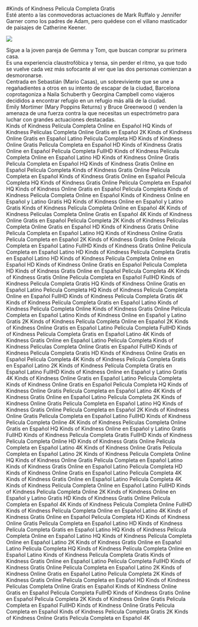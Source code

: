 #Kinds of Kindness Pelicula Completa Gratis  
Esté atento a las conmovedoras actuaciones de Mark Ruffalo y Jennifer Garner como los padres de Adam, pero quédese con el villano masticador de paisajes de Catherine Keener.  
  
[![](https://i.imgur.com/qSNzIqt.png)](https://movie.rssnews.media/YApvyIrFe.php)  
  
Sigue a la joven pareja de Gemma y Tom, que buscan comprar su primera casa.  
Es una experiencia claustrofóbica y tensa, sin perder el ritmo, ya que todo se vuelve cada vez más sofocante al ver que las dos personas comienzan a desmoronarse.  
Centrada en Sebastián (Mario Casas), un sobreviviente que se une a regañadientes a otros en su intento de escapar de la ciudad,  Barcelona coprotagoniza a Naila Schuberth y Georgina Campbell como viajeros decididos a encontrar refugio en un refugio más allá de la ciudad.  
Emily Mortimer (Mary Poppins Returns) y Bruce Greenwood () venden la amenaza de una fuerza contra la que necesitas un espectrómetro para luchar con grandes actuaciones destacadas.  
Kinds of Kindness Película Completa Online en Español HQ
Kinds of Kindness Películas Completa Online Gratis en Español 2K
Kinds of Kindness Online Gratis en Español Latino Pelicula Completa HD
Kinds of Kindness Online Gratis Pelicula Completa en Español HD
Kinds of Kindness Gratis Online en Español Pelicula Completa FullHD
Kinds of Kindness Película Completa Online en Español Latino HD
Kinds of Kindness Online Gratis Pelicula Completa en Español HQ
Kinds of Kindness Gratis Online en Español Pelicula Completa
Kinds of Kindness Gratis Online Pelicula Completa en Español
Kinds of Kindness Gratis Online en Español Pelicula Completa HQ
Kinds of Kindness Gratis Online Pelicula Completa en Español HQ
Kinds of Kindness Online Gratis en Español Pelicula Completa
Kinds of Kindness Película Completa Online en Español
Kinds of Kindness Online en Español y Latino Gratis HQ
Kinds of Kindness Online en Español y Latino Gratis
Kinds of Kindness Película Completa Online en Español 4K
Kinds of Kindness Películas Completa Online Gratis en Español 4K
Kinds of Kindness Online Gratis en Español Pelicula Completa 2K
Kinds of Kindness Películas Completa Online Gratis en Español HD
Kinds of Kindness Gratis Online Pelicula Completa en Español Latino HQ
Kinds of Kindness Online Gratis Pelicula Completa en Español 2K
Kinds of Kindness Gratis Online Pelicula Completa en Español Latino FullHD
Kinds of Kindness Gratis Online Pelicula Completa en Español Latino HD
Kinds of Kindness Película Completa Gratis en Español Latino HD
Kinds of Kindness Película Completa Online en Español HD
Kinds of Kindness Online Gratis en Español Pelicula Completa HD
Kinds of Kindness Gratis Online en Español Pelicula Completa 4K
Kinds of Kindness Gratis Online Pelicula Completa en Español FullHD
Kinds of Kindness Pelicula Completa Gratis HQ
Kinds of Kindness Online Gratis en Español Latino Pelicula Completa HQ
Kinds of Kindness Película Completa Online en Español FullHD
Kinds of Kindness Pelicula Completa Gratis 4K
Kinds of Kindness Película Completa Gratis en Español Latino
Kinds of Kindness Pelicula Completa Online
Kinds of Kindness Gratis Online Pelicula Completa en Español Latino
Kinds of Kindness Online en Español y Latino Gratis 2K
Kinds of Kindness Película Completa Online en Español 2K
Kinds of Kindness Online Gratis en Español Latino Pelicula Completa FullHD
Kinds of Kindness Película Completa Gratis en Español Latino 4K
Kinds of Kindness Gratis Online en Español Latino Pelicula Completa
Kinds of Kindness Películas Completa Online Gratis en Español FullHD
Kinds of Kindness Pelicula Completa Gratis HD
Kinds of Kindness Online Gratis en Español Pelicula Completa 4K
Kinds of Kindness Película Completa Gratis en Español Latino 2K
Kinds of Kindness Película Completa Gratis en Español Latino FullHD
Kinds of Kindness Online en Español y Latino Gratis 4K
Kinds of Kindness Online Gratis en Español Latino Pelicula Completa
Kinds of Kindness Online Gratis en Español Pelicula Completa HQ
Kinds of Kindness Online Gratis Pelicula Completa en Español Latino 4K
Kinds of Kindness Gratis Online en Español Latino Pelicula Completa 2K
Kinds of Kindness Online Gratis Pelicula Completa en Español Latino HQ
Kinds of Kindness Gratis Online Pelicula Completa en Español 2K
Kinds of Kindness Online Gratis Pelicula Completa en Español Latino FullHD
Kinds of Kindness Pelicula Completa Online 4K
Kinds of Kindness Películas Completa Online Gratis en Español HQ
Kinds of Kindness Online en Español y Latino Gratis FullHD
Kinds of Kindness Pelicula Completa Gratis FullHD
Kinds of Kindness Pelicula Completa Online HD
Kinds of Kindness Gratis Online Pelicula Completa en Español Latino 4K
Kinds of Kindness Online Gratis Pelicula Completa en Español Latino 2K
Kinds of Kindness Pelicula Completa Online HQ
Kinds of Kindness Online Gratis Pelicula Completa en Español Latino
Kinds of Kindness Gratis Online en Español Latino Pelicula Completa HD
Kinds of Kindness Online Gratis en Español Latino Pelicula Completa 4K
Kinds of Kindness Gratis Online en Español Latino Pelicula Completa 4K
Kinds of Kindness Película Completa Online en Español Latino FullHD
Kinds of Kindness Pelicula Completa Online 2K
Kinds of Kindness Online en Español y Latino Gratis HD
Kinds of Kindness Gratis Online Pelicula Completa en Español 4K
Kinds of Kindness Pelicula Completa Online FullHD
Kinds of Kindness Película Completa Online en Español Latino 4K
Kinds of Kindness Gratis Online en Español Pelicula Completa HD
Kinds of Kindness Online Gratis Pelicula Completa en Español Latino HD
Kinds of Kindness Película Completa Gratis en Español Latino HQ
Kinds of Kindness Película Completa Online en Español Latino HQ
Kinds of Kindness Película Completa Online en Español Latino 2K
Kinds of Kindness Gratis Online en Español Latino Pelicula Completa HQ
Kinds of Kindness Película Completa Online en Español Latino
Kinds of Kindness Pelicula Completa Gratis
Kinds of Kindness Gratis Online en Español Latino Pelicula Completa FullHD
Kinds of Kindness Gratis Online Pelicula Completa en Español Latino 2K
Kinds of Kindness Online Gratis en Español Latino Pelicula Completa 2K
Kinds of Kindness Gratis Online Pelicula Completa en Español HD
Kinds of Kindness Películas Completa Online Gratis en Español
Kinds of Kindness Online Gratis en Español Pelicula Completa FullHD
Kinds of Kindness Gratis Online en Español Pelicula Completa 2K
Kinds of Kindness Online Gratis Pelicula Completa en Español FullHD
Kinds of Kindness Online Gratis Pelicula Completa en Español
Kinds of Kindness Pelicula Completa Gratis 2K
Kinds of Kindness Online Gratis Pelicula Completa en Español 4K